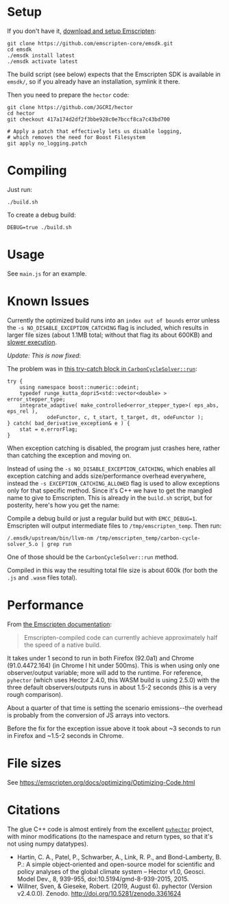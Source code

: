 # Setup

If you don't have it, [download and setup Emscripten](https://emscripten.org/docs/getting_started/downloads.html):

```
git clone https://github.com/emscripten-core/emsdk.git
cd emsdk
./emsdk install latest
./emsdk activate latest
```

The build script (see below) expects that the Emscripten SDK is available in `emsdk/`, so if you already have an installation, symlink it there.

Then you need to prepare the `hector` code:

```
git clone https://github.com/JGCRI/hector
cd hector
git checkout 417a174d2df2f3bbe928c0e7bccf8ca7c43bd700

# Apply a patch that effectively lets us disable logging,
# which removes the need for Boost Filesystem
git apply no_logging.patch
```

# Compiling

Just run:

```
./build.sh
```

To create a debug build:

```
DEBUG=true ./build.sh
```

# Usage

See `main.js` for an example.

# Known Issues

Currently the optimized build runs into an `index out of bounds` error unless the `-s NO_DISABLE_EXCEPTION_CATCHING` flag is included, which results in larger file sizes (about 1.1MB total; without that flag its about 600KB) and [slower execution](https://github.com/emscripten-core/emscripten/blob/main/src/settings.js#L647).

_Update: This is now fixed_:

The problem was in [this try-catch block in `CarbonCycleSolver::run`](https://github.com/JGCRI/hector/blob/73673ac230958ec8312c8a8061b9b96290e99efe/src/carbon-cycle-solver.cpp#L261):

```
try {
    using namespace boost::numeric::odeint;
    typedef runge_kutta_dopri5<std::vector<double> > error_stepper_type;
    integrate_adaptive( make_controlled<error_stepper_type>( eps_abs, eps_rel ),
             odeFunctor, c, t_start, t_target, dt, odeFunctor );
} catch( bad_derivative_exception& e ) {
    stat = e.errorFlag;
}
```

When exception catching is disabled, the program just crashes here, rather than catching the exception and moving on.

Instead of using the `-s NO_DISABLE_EXCEPTION_CATCHING`, which enables all exception catching and adds size/performance overhead everywhere, instead the `-s EXCEPTION_CATCHING_ALLOWED` flag is used to allow exceptions only for that specific method. Since it's C++ we have to get the mangled name to give to Emscripten. This is already in the `build.sh` script, but for posterity, here's how you get the name:

Compile a debug build or just a regular build but with `EMCC_DEBUG=1`. Emscripten will output intermediate files to `/tmp/emscripten_temp`. Then run:

```
/.emsdk/upstream/bin/llvm-nm /tmp/emscripten_temp/carbon-cycle-solver_5.o | grep run
```

One of those should be the `CarbonCycleSolver::run` method.

Compiled in this way the resulting total file size is about 600k (for both the `.js` and `.wasm` files total).

# Performance

From [the Emscripten documentation](https://emscripten.org/docs/optimizing/Optimizing-Code.html):

> Emscripten-compiled code can currently achieve approximately half the speed of a native build.

It takes under 1 second to run in both Firefox (92.0a1) and Chrome (91.0.4472.164) (in Chrome I hit under 500ms). This is when using only one observer/output variable; more will add to the runtime. For reference, `pyhector` (which uses Hector 2.4.0, this WASM build is using 2.5.0) with the three default observers/outputs runs in about 1.5-2 seconds (this is a very rough comparison).

About a quarter of that time is setting the scenario emissions--the overhead is probably from the conversion of JS arrays into vectors.

Before the fix for the exception issue above it took about ~3 seconds to run in Firefox and ~1.5-2 seconds in Chrome.

# File sizes

See <https://emscripten.org/docs/optimizing/Optimizing-Code.html>

# Citations

The glue C++ code is almost entirely from the excellent [`pyhector`](https://github.com/openclimatedata/pyhector) project, with minor modifications (to the namespace and return types, so that it's not using numpy datatypes).

- Hartin, C. A., Patel, P., Schwarber, A., Link, R. P., and Bond-Lamberty, B. P.: A simple object-oriented and open-source model for scientific and policy analyses of the global climate system – Hector v1.0, Geosci. Model Dev., 8, 939-955, doi:10.5194/gmd-8-939-2015, 2015.
- Willner, Sven, & Gieseke, Robert. (2019, August 6). pyhector (Version v2.4.0.0). Zenodo. http://doi.org/10.5281/zenodo.3361624
